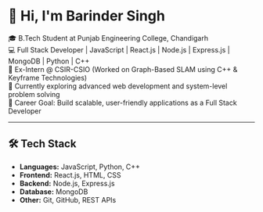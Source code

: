 # 👋 Hi, I'm Barinder Singh  

🎓 B.Tech Student at Punjab Engineering College, Chandigarh  
💻 Full Stack Developer | JavaScript | React.js | Node.js | Express.js | MongoDB | Python | C++  
🔬 Ex-Intern @ CSIR-CSIO (Worked on Graph-Based SLAM using C++ & Keyframe Technologies)  
🌱 Currently exploring advanced web development and system-level problem solving  
🚀 Career Goal: Build scalable, user-friendly applications as a Full Stack Developer  

---

## 🛠️ Tech Stack  
- **Languages:** JavaScript, Python, C++  
- **Frontend:** React.js, HTML, CSS  
- **Backend:** Node.js, Express.js  
- **Database:** MongoDB  
- **Other:** Git, GitHub, REST APIs  




